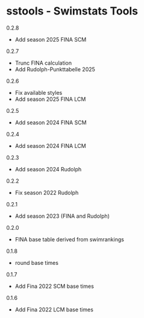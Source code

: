# sstools - Swimstats Tools
0.2.8
- Add season 2025 FINA SCM

0.2.7
- Trunc FINA calculation
- Add Rudolph-Punkttabelle 2025

0.2.6
- Fix available styles
- Add season 2025 FINA LCM

0.2.5
- Add season 2024 FINA SCM

0.2.4
- Add season 2024 FINA LCM

0.2.3
- Add season 2024 Rudolph

0.2.2
- Fix season 2022 Rudolph

0.2.1
- Add season 2023 (FINA and Rudolph)

0.2.0
- FINA base table derived from swimrankings

0.1.8
- round base times

0.1.7
- Add Fina 2022 SCM base times

0.1.6
- Add Fina 2022 LCM base times






